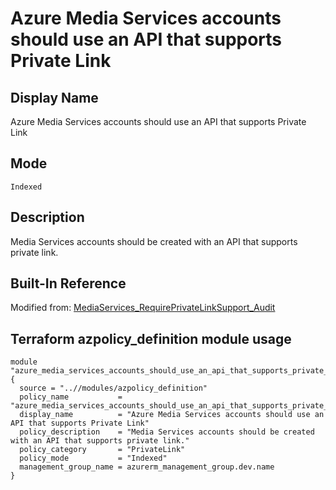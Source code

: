 # Azure Media Services accounts should use an API that supports Private Link

## Display Name

Azure Media Services accounts should use an API that supports Private Link

## Mode

`Indexed`

## Description

Media Services accounts should be created with an API that supports private link.

## Built-In Reference

Modified from: [MediaServices_RequirePrivateLinkSupport_Audit](https://github.com/Azure/azure-policy/blob/master/built-in-policies/policyDefinitions/Media%20Services/MediaServices_RequirePrivateLinkSupport_Audit.json)

Terraform azpolicy_definition module usage
-----

```hcl
module "azure_media_services_accounts_should_use_an_api_that_supports_private_link" {
  source = "..//modules/azpolicy_definition"
  policy_name           = "azure_media_services_accounts_should_use_an_api_that_supports_private_link"
  display_name          = "Azure Media Services accounts should use an API that supports Private Link"
  policy_description    = "Media Services accounts should be created with an API that supports private link."
  policy_category       = "PrivateLink"
  policy_mode           = "Indexed"
  management_group_name = azurerm_management_group.dev.name
}
```
